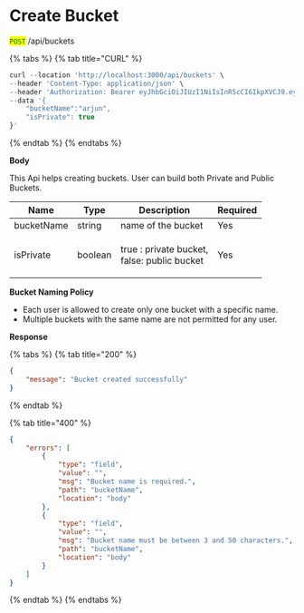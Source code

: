 # Create Bucket

<mark style="color:green;">`POST`</mark> /api/buckets

{% tabs %}
{% tab title="CURL" %}
```javascript
curl --location 'http://localhost:3000/api/buckets' \
--header 'Content-Type: application/json' \
--header 'Authorization: Bearer eyJhbGciOiJIUzI1NiIsInR5cCI6IkpXVCJ9.eyJ1c2VybmFtZSI6Im5pa3VuaiIsInVzZXJpZCI6IjFjOGMwN2I4LTg4ZTMtNDg0NC05MTFlLThmMWFlZjg5Yjg4NiIsImlhdCI6MTcyMTYyNzQwOCwiZXhwIjoxNzIyMjMyMjA4fQ.xKYkkC-4ooPz62in1Xx7v6lbxhNOl6j0jDhFt5KM7EY' \
--data '{
    "bucketName":"arjun",
    "isPrivate": true
}'
```
{% endtab %}
{% endtabs %}

**Body**

This Api helps creating buckets. User can build both Private and Public Buckets.

| Name       | Type    | Description                                           | Required |
| ---------- | ------- | ----------------------------------------------------- | -------- |
| bucketName | string  | name of the bucket                                    | Yes      |
| isPrivate  | boolean | <p>true : private bucket,<br>false: public bucket</p> | Yes      |

**Bucket Naming Policy**

* Each user is allowed to create only one bucket with a specific name.
* Multiple buckets with the same name are not permitted for any user.

**Response**

{% tabs %}
{% tab title="200" %}
```json
{
    "message": "Bucket created successfully"
}
```
{% endtab %}

{% tab title="400" %}
```json
{
    "errors": [
        {
            "type": "field",
            "value": "",
            "msg": "Bucket name is required.",
            "path": "bucketName",
            "location": "body"
        },
        {
            "type": "field",
            "value": "",
            "msg": "Bucket name must be between 3 and 50 characters.",
            "path": "bucketName",
            "location": "body"
        }
    ]
}
```
{% endtab %}
{% endtabs %}
